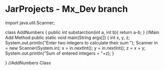 
# JarProjects - Mx_Dev branch

import java.util.Scanner;
 
class AddNumbers
{
   public int substarction(int a, int b){
   return a-b;
   }
   //Main Add Method
   public static void main(String args[])
   {
      int x, y, z;
      System.out.println("Enter two integers to calculate their sum ");
      Scanner in = new Scanner(System.in);
      x = in.nextInt();
      y = in.nextInt();
      z = x + y;
      System.out.println("Sum of entered integers = "+z);
   }

}
//AddNumbers Class
